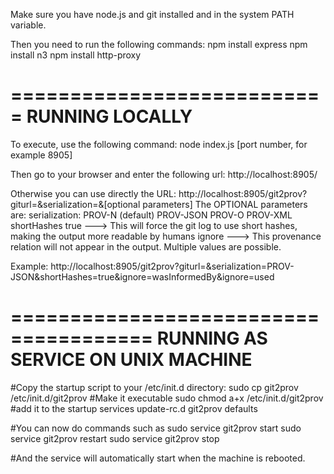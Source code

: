 Make sure you have node.js and git installed and in the system PATH variable.

Then you need to run the following commands:
	npm install express
	npm install n3
	npm install http-proxy

===========================
  RUNNING LOCALLY
===========================
To execute, use the following command:
    node index.js [port number, for example 8905]
    
Then go to your browser and enter the following url:
http://localhost:8905/

Otherwise you can use directly the URL:
http://localhost:8905/git2prov?giturl=<your open git repository>&serialization=<your serialization of choice>&[optional parameters]
The OPTIONAL parameters are:
serialization:
  PROV-N (default)
  PROV-JSON
  PROV-O
  PROV-XML
shortHashes
  true ---> This will force the git log to use short hashes, making the output more readable by humans
ignore
  <provenanceRelation> ---> This provenance relation will not appear in the output. Multiple values are possible.
    
Example:
http://localhost:8905/git2prov?giturl=<your open git repository>&serialization=PROV-JSON&shortHashes=true&ignore=wasInformedBy&ignore=used


======================================
  RUNNING AS SERVICE ON UNIX MACHINE
======================================

#Copy the startup script to your /etc/init.d directory:
sudo cp git2prov /etc/init.d/git2prov
#Make it executable
sudo chmod a+x /etc/init.d/git2prov
#add it to the startup services
update-rc.d git2prov defaults

#You can now do commands such as
sudo service git2prov start
sudo service git2prov restart
sudo service git2prov stop

#And the service will automatically start when the machine is rebooted.